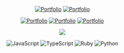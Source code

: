  <div align="center">
 
[![Portfolio](https://img.shields.io/badge/Portfolio-white?style=for-the-badge)](https://hackenicka.firebaseapp.com/)
[![Portfolio](https://img.shields.io/badge/Blogsite-white?style=for-the-badge)](https://bandicootfolio.web.app)
 
[![Portfolio](https://img.shields.io/badge/LinkedIn-000000?style=for-the-badge&logo=linkedin&logoColor=white)](https://bandicootfolio.web.app)
[![Portfolio](https://img.shields.io/badge/YouTube-000000?style=for-the-badge&logo=youtube&logoColor=white)](https://www.youtube.com/channel/UC9iBosOLYhjDbCoPIjLR3lw)
[![Portfolio](https://img.shields.io/badge/Gmail-000000?style=for-the-badge&logo=gmail&logoColor=white)](https://mail.google.com/mail/?view=cm&fs=1&to=josuee.vzla%40gmail.com)
  
![](https://github-readme-streak-stats.herokuapp.com/?user=josuehoenicka&theme=dark&hide_border=true)  

![JavaScript](https://img.shields.io/badge/.js-F7DF1E.svg?style=for-the-badge) 
![TypeScript](https://img.shields.io/badge/.ts-007ACC.svg?style=for-the-badge) 
![Ruby](https://img.shields.io/badge/.rb-CC342D.svg?style=for-the-badge)
![Python](https://img.shields.io/badge/.py-3776AB?style=for-the-badge)
 
</div>




  

  




